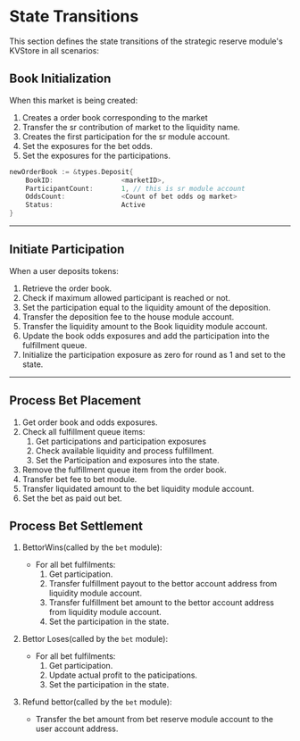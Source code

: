 # **State Transitions**

This section defines the state transitions of the strategic reserve module's KVStore in all scenarios:

## **Book Initialization**

When this market is being created:

1. Creates a order book corresponding to the market
2. Transfer the sr contribution of market to the liquidity name.
3. Creates the first participation for the sr module account.
4. Set the exposures for the bet odds.
5. Set the exposures for the participations.

```go
newOrderBook := &types.Deposit{
    BookID:                 <marketID>,
    ParticipantCount:       1, // this is sr module account
    OddsCount:              <Count of bet odds og market>
    Status:                 Active
}
```

---

## **Initiate Participation**

When a user deposits tokens:

1. Retrieve the order book.
2. Check if maximum allowed participant is reached or not.
3. Set the participation equal to the liquidity amount of the deposition.
4. Transfer the deposition fee to the house module account.
5. Transfer the liquidity amount to the Book liquidity module account.
6. Update the book odds exposures and add the participation into the fulfillment queue.
7. Initialize the participation exposure as zero for round as 1 and set to the state.

---

## **Process Bet Placement**

1. Get order book and odds exposures.
2. Check all fulfillment queue items:
    1. Get participations and participation exposures
    2. Check available liquidity and process fulfillment.
    3. Set the Participation and exposures into the state.
3. Remove the fulfillment queue item from the order book.
4. Transfer bet fee to bet module.
5. Transfer liquidated amount to the bet liquidity module account.
6. Set the bet as paid out bet.

## **Process Bet Settlement**

1. BettorWins(called by the `bet` module):
    - For all bet fulfilments:
        1. Get participation.
        2. Transfer fulfillment payout to the bettor account address from liquidity module account.
        3. Transfer fulfillment bet amount to the bettor account address from liquidity module account.
        4. Set the participation in the state.
2. Bettor Loses(called by the `bet` module):
    - For all bet fulfilments:
        1. Get participation.
        2. Update  actual profit to the paticipations.
        3. Set the participation in the state.

3. Refund bettor(called by the `bet` module):
    - Transfer the bet amount from bet reserve module account to the user account address.
